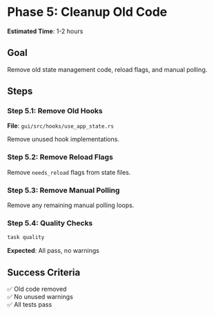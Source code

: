 # Phase 5: Cleanup Old Code

**Estimated Time**: 1-2 hours

## Goal

Remove old state management code, reload flags, and manual polling.

## Steps

### Step 5.1: Remove Old Hooks

**File**: `gui/src/hooks/use_app_state.rs`

Remove unused hook implementations.

### Step 5.2: Remove Reload Flags

Remove `needs_reload` flags from state files.

### Step 5.3: Remove Manual Polling

Remove any remaining manual polling loops.

### Step 5.4: Quality Checks

```bash
task quality
```

**Expected**: All pass, no warnings

## Success Criteria

✅ Old code removed  
✅ No unused warnings  
✅ All tests pass  

